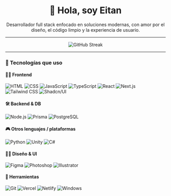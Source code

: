 <h1 align="center">👋 Hola, soy Eitan</h1>

<p align="center">Desarrollador full stack enfocado en soluciones modernas, con amor por el diseño, el código limpio y la experiencia de usuario.</p>

---

<div align="center">
  <img src="https://streak-stats.demolab.com?user=eitan-que&theme=dark&hide_border=true&short_numbers=true" alt="GitHub Streak" />
</div>

---

### 🚀 Tecnologías que uso

#### 🧑‍💻 Frontend
![HTML](https://img.shields.io/badge/-HTML5-E34F26?style=flat&logo=html5&logoColor=fff)
![CSS](https://img.shields.io/badge/-CSS3-1572B6?style=flat&logo=css3&logoColor=fff)
![JavaScript](https://img.shields.io/badge/-JavaScript-F7DF1E?style=flat&logo=javascript&logoColor=000)
![TypeScript](https://img.shields.io/badge/-TypeScript-3178C6?style=flat&logo=typescript&logoColor=fff)
![React](https://img.shields.io/badge/-React-61DAFB?style=flat&logo=react&logoColor=000)
![Next.js](https://img.shields.io/badge/-Next.js-000000?style=flat&logo=nextdotjs)
![Tailwind CSS](https://img.shields.io/badge/-TailwindCSS-06B6D4?style=flat&logo=tailwindcss&logoColor=fff)
![Shadcn/UI](https://img.shields.io/badge/-Shadcn/UI-000000?style=flat&logo=tailwindcss)

#### 🛠️ Backend & DB
![Node.js](https://img.shields.io/badge/-Node.js-339933?style=flat&logo=node.js&logoColor=fff)
![Prisma](https://img.shields.io/badge/-Prisma-2D3748?style=flat&logo=prisma&logoColor=white)
![PostgreSQL](https://img.shields.io/badge/-PostgreSQL-4169E1?style=flat&logo=postgresql&logoColor=fff)

#### 🎮 Otros lenguajes / plataformas
![Python](https://img.shields.io/badge/-Python-3776AB?style=flat&logo=python&logoColor=fff)
![Unity](https://img.shields.io/badge/-Unity-000000?style=flat&logo=unity&logoColor=white)
![C#](https://img.shields.io/badge/-C%23-239120?style=flat&logo=c-sharp&logoColor=white)

#### 🧑‍🎨 Diseño & UI
![Figma](https://img.shields.io/badge/-Figma-F24E1E?style=flat&logo=figma&logoColor=fff)
![Photoshop](https://img.shields.io/badge/-Photoshop-31A8FF?style=flat&logo=adobephotoshop&logoColor=fff)
![Illustrator](https://img.shields.io/badge/-Illustrator-FF9A00?style=flat&logo=adobeillustrator&logoColor=fff)

#### 🧰 Herramientas
![Git](https://img.shields.io/badge/-Git-F05032?style=flat&logo=git&logoColor=fff)
![Vercel](https://img.shields.io/badge/-Vercel-000000?style=flat&logo=vercel&logoColor=white)
![Netlify](https://img.shields.io/badge/-Netlify-00C7B7?style=flat&logo=netlify&logoColor=white)
![Windows](https://img.shields.io/badge/-Windows-0078D6?style=flat&logo=windows&logoColor=white)
